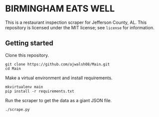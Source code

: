 # BIRMINGHAM EATS WELL

This is a restaurant inspection scraper for Jefferson County, AL. This repository is licensed under the MIT license; see ```license``` for information.

## Getting started
Clone this repository.
```
git clone https://github.com/ajwalsh08/Main.git
cd Main
```

Make a virtual environment and install requirements.
```
mkvirtualenv main
pip install -r requirements.txt
```

Run the scraper to get the data as a giant JSON file.
```
./scrape.py
```
